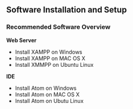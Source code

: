 ## Software Installation and Setup

### Recommended Software Overview

**Web Server**
- Install XAMPP on Windows
- Install XAMPP on MAC OS X
- Install XMMPP on Ubuntu Linux

**IDE**
- Install Atom on Windows
- Install Atom on MAC OS X
- Install Atom on Ubutu Linux